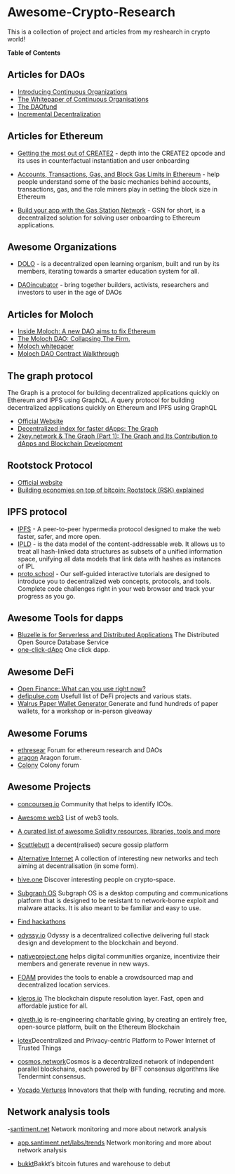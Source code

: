 # Awesome-Crypto-Research
This is a collection of project and articles from my reshearch in crypto world!




**Table of Contents**



## Articles for DAOs
- [Introducing Continuous Organizations](https://hackernoon.com/introducing-continuous-organizations-22ad9d1f63b7?source=post_page-----2a800b3aa2e7----------------------)
- [The Whitepaper of Continuous Organisations](https://github.com/C-ORG/whitepaper/)
- [The DAOfund](https://docs.google.com/document/d/1bL8StW1-0nrP9dMo5dr01ExKKI1v5Gh7bC1SrJulzwA/edit#)
- [Incremental Decentralization](https://medium.com/abridged-io/incremental-decentralization-7f0110b0997) 

## Articles for Ethereum

- [Getting the most out of CREATE2](https://blog.openzeppelin.com/getting-the-most-out-of-create2/) - depth into the CREATE2 opcode and its uses in counterfactual instantiation and user onboarding
- [Accounts, Transactions, Gas, and Block Gas Limits in Ethereum](https://hudsonjameson.com/2017-06-27-accounts-transactions-gas-ethereum/#eoa-vs-contract-accounts) - help people understand some of the basic mechanics behind accounts, transactions, gas, and the role miners play in setting the block size in Ethereum

- [Build your app with the Gas Station Network](https://blog.openzeppelin.com/build-your-app-with-the-gas-station-network/) - GSN for short, is a decentralized solution for solving user onboarding to Ethereum applications.



## Awesome Organizations

- [DOLO](https://dolo.org/) - is a decentralized open learning organism, built and run by its members, iterating towards a smarter education system for all.

- [DAOincubator](https://ecosystem.daoincubator.org/meta/) - bring together builders, activists, researchers and investors to user in the age of DAOs
## Articles for Moloch

- [Inside Moloch: A new DAO aims to fix Ethereum](https://decrypt.co/5206/fixing-ethereum)
- [The Moloch DAO: Collapsing The Firm.](https://medium.com/simondlr/the-moloch-dao-collapsing-the-firm-2a800b3aa2e7)
- [Moloch whitepaper](https://github.com/MolochVentures/Whitepaper/blob/master/Whitepaper.pdf)
- [Moloch DAO Contract Walkthrough](https://www.youtube.com/watch?v=RySFJr-KUUY)

## The graph protocol

 The Graph is a protocol for building decentralized applications quickly on Ethereum and IPFS using GraphQL. A query protocol for building decentralized applications quickly on Ethereum and IPFS using GraphQL

- [Official Website](https://thegraph.com/)
- [Decentralized index for faster dApps: The Graph](https://hackernoon.com/decentralized-index-for-faster-dapps-the-graph-d93902b3f601)
- [2key.network & The Graph (Part 1): The Graph and Its Contribution to dApps and Blockchain Development](https://medium.com/2key/the-graph-and-its-contribution-to-dapps-and-blockchain-development-6bbbab1bcc21)

## Rootstock Protocol

- [Official website](https://blog.rsk.co/)
- [Building economies on top of bitcoin: Rootstock (RSK) explained](https://hackernoon.com/second-layer-on-top-of-bitcoin-rootstock-rsk-explained-88ab724222b2)

## IPFS protocol
- [IPFS](https://ipfs.io/) - A peer-to-peer hypermedia protocol designed to make the web faster, safer, and more open.
- [IPLD](https://ipld.io/) - is the data model of the content-addressable web. It allows us to treat all hash-linked data structures as subsets of a unified information space, unifying all data models that link data with hashes as instances of IPL
- [proto.school](https://proto.school/#/) - Our self-guided interactive tutorials are designed to introduce you to decentralized web concepts, protocols, and tools. Complete code challenges right in your web browser and track your progress as you go. 


## Awesome Tools for dapps

- [Bluzelle is for Serverless and Distributed Applications](https://bluzelle.com/)  The Distributed Open Source Database Service 
- [one-click-dApp](https://github.com/pi0neerpat/one-click-dApp) One click dapp.
## Awesome DeFi
- [Open Finance: What can you use right now?](https://settle.finance/blog/open-finance-right-now/)
- [defipulse.com](https://defipulse.com/defi-list)  Usefull list of DeFi projects and various stats.
- [Walrus Paper Wallet Generator ](https://github.com/pi0neerpat/Walrus-Paper-Wallet-Generator) Generate and fund hundreds of paper wallets, for a workshop or in-person giveaway

## Awesome Forums
- [ethresear](https://ethresear.ch) Forum for ethereum research and DAOs
- [aragon](https://forum.aragon.org) Aragon forum.
- [Colony](https://build.colony.io/) Colony forum

## Awesome Projects
- [concourseq.io](https://concourseq.io/) Community that helps to identify ICOs. 

- [Awesome web3](https://github.com/JoinColony/awesome-web3) List of web3 tools.

- [A curated list of awesome Solidity resources, libraries, tools and more](https://github.com/bkrem/awesome-solidity)

- [Scuttlebutt](https://www.scuttlebutt.nz/)  a decent(ralised) secure gossip platform

- [Alternative Internet](https://github.com/redecentralize/alternative-internet) 
A collection of interesting new networks and tech aiming at decentralisation (in some form).
- [hive.one](https://hive.one/) Discover interesting people on crypto-space.

- [Subgraph OS](https://subgraph.com/) Subgraph OS is a desktop computing and communications platform that is designed to be resistant to network-borne exploit and malware attacks. It is also meant to be familiar and easy to use.
- [Find hackathons](https://devpost.com/)

- [odyssy.io](https://odyssy.io/work) Odyssy is a decentralized collective delivering full stack design and development to the blockchain and beyond.

- [nativeproject.one](https://nativeproject.one/) helps digital communities organize, incentivize their members and generate revenue in new ways.

- [FOAM](https://www.foam.space/) provides the tools to enable a crowdsourced map and decentralized location services.

- [kleros.io](kleros.io) The blockchain dispute resolution layer. Fast, open and affordable justice for all.

- [giveth.io](https://giveth.io/) is re-engineering charitable giving, by creating an entirely free, open-source platform, built on the Ethereum Blockchain

- [iotex](www.iotex.io)Decentralized and Privacy-centric Platform to Power Internet of Trusted Things

- [cosmos.network](https://cosmos.network/developers)Cosmos is a decentralized network of independent parallel blockchains, each powered by BFT consensus algorithms like Tendermint consensus.

- [Vocado Vertures](https://vocadoventures.com/) Innovators that thelp with funding, recruting and more.

## Network analysis tools

-[santiment.net](https://santiment.net/sangraphs/) Network monitoring and more about network analysis 

- [app.santiment.net/labs/trends](https://app.santiment.net/labs/trends) Network monitoring and more about network analysis

- [bukkt](https://www.bakkt.com/about)Bakkt’s bitcoin futures and warehouse to debut
